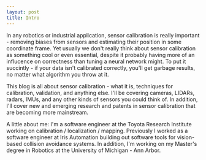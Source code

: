 ```yaml
---
layout: post
title: Intro
---
```


In any robotics or industrial application, sensor calibration is really important - removing biases
from sensors and estimating their position in some coordinate frame. Yet usually we don't really
think about sensor calibration as something cool or even essential, despite it probably having more
of an influcence on correctness than tuning a neural network might. To put it succintly - if your
data isn't calibrated correctly, you'll get garbage results, no matter what algorithm you throw at it.

This blog is all about sensor calibration - what it is, techniques for calibration, validation, and anything
else. I'll be covering cameras, LIDARs, radars, IMUs, and any other kinds of sensors you could think of. In addition,
I'll cover new and emerging research and patents in sensor calibration that are becoming more mainstream.

A little about me: I'm a software engineer at the Toyota Research Institute working on calibration / localization / mapping.
Previously I worked as a software engineer at Iris Automation building out software tools for vision-based collision
avoidance systems. In addition, I'm working on my Master's degree in Robotics at the University of Michigan - Ann Arbor.

